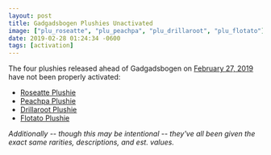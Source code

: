 ```yaml
---
layout: post
title: Gadgadsbogen Plushies Unactivated
image: ["plu_roseatte", "plu_peachpa", "plu_drillaroot", "plu_flotato"]
date: 2019-02-28 01:24:34 -0600
tags: [activation]
---
```


The four plushies released ahead of Gadgadsbogen on [February 27, 2019][news] have not been properly activated:

* [Roseatte Plushie][roseatte]
* [Peachpa Plushie][peachpa]
* [Drillaroot Plushie][drillaroot]
* [Flotato Plushie][flotato]

_Additionally -- though this may be intentional -- they've all been given the exact same rarities, descriptions, and est. values._


[news]: http://www.neopets.com/nf.phtml?nf_date=2019-02-25
[roseatte]: http://www.neopets.com/search.phtml?selected_type=object&string=Roseatte+Plushie
[peachpa]: http://www.neopets.com/search.phtml?selected_type=object&string=Peachpa+Plushie
[drillaroot]: http://www.neopets.com/search.phtml?selected_type=object&string=Drillaroot+Plushie
[flotato]: http://www.neopets.com/search.phtml?selected_type=object&string=Flotato+Plushie
